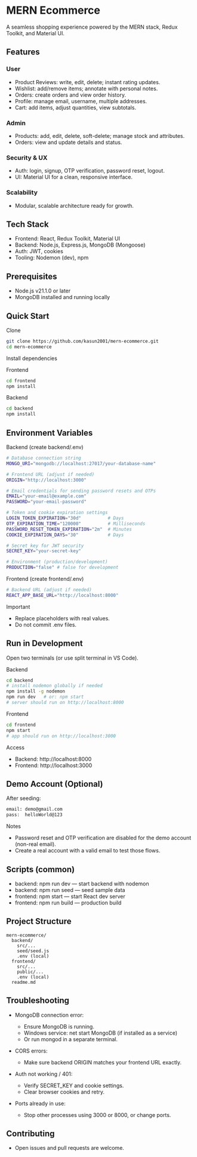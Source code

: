 # MERN Ecommerce
A seamless shopping experience powered by the MERN stack, Redux Toolkit, and Material UI.

<!-- ![ecommerce-homepage](https://github.com/RishiBakshii/mern-ecommerce/blob/main/frontend/src/assets/images/front.png?raw=true)
![ecommerce-banner](https://github.com/RishiBakshii/mern-ecommerce/blob/main/frontend/src/assets/images/banner3.jpg?raw=true) -->

## Features

### User
- Product Reviews: write, edit, delete; instant rating updates.
- Wishlist: add/remove items; annotate with personal notes.
- Orders: create orders and view order history.
- Profile: manage email, username, multiple addresses.
- Cart: add items, adjust quantities, view subtotals.

### Admin
- Products: add, edit, delete, soft-delete; manage stock and attributes.
- Orders: view and update details and status.

### Security & UX
- Auth: login, signup, OTP verification, password reset, logout.
- UI: Material UI for a clean, responsive interface.

### Scalability
- Modular, scalable architecture ready for growth.

## Tech Stack
- Frontend: React, Redux Toolkit, Material UI
- Backend: Node.js, Express.js, MongoDB (Mongoose)
- Auth: JWT, cookies
- Tooling: Nodemon (dev), npm

## Prerequisites
- Node.js v21.1.0 or later
- MongoDB installed and running locally

## Quick Start

Clone
```bash
git clone https://github.com/kasun2001/mern-ecommerce.git
cd mern-ecommerce
```

Install dependencies

Frontend
```bash
cd frontend
npm install
```

Backend
```bash
cd backend
npm install
```

## Environment Variables

Backend (create backend/.env)
```bash
# Database connection string
MONGO_URI="mongodb://localhost:27017/your-database-name"

# Frontend URL (adjust if needed)
ORIGIN="http://localhost:3000"

# Email credentials for sending password resets and OTPs
EMAIL="your-email@example.com"
PASSWORD="your-email-password"

# Token and cookie expiration settings
LOGIN_TOKEN_EXPIRATION="30d"          # Days
OTP_EXPIRATION_TIME="120000"          # Milliseconds
PASSWORD_RESET_TOKEN_EXPIRATION="2m"  # Minutes
COOKIE_EXPIRATION_DAYS="30"           # Days

# Secret key for JWT security
SECRET_KEY="your-secret-key"

# Environment (production/development)
PRODUCTION="false" # false for development
```

Frontend (create frontend/.env)
```bash
# Backend URL (adjust if needed)
REACT_APP_BASE_URL="http://localhost:8000"
```

Important
- Replace placeholders with real values.
- Do not commit .env files.

<!-- ## Seed Sample Data
Pre-populate users, products, reviews, and carts.

```bash
cd backend
npm run seed
# (equivalent to: node seed/seed.js)
``` -->

## Run in Development

Open two terminals (or use split terminal in VS Code).

Backend
```bash
cd backend
# install nodemon globally if needed
npm install -g nodemon
npm run dev   # or: npm start
# server should run on http://localhost:8000
```

Frontend
```bash
cd frontend
npm start
# app should run on http://localhost:3000
```

Access
- Backend: http://localhost:8000
- Frontend: http://localhost:3000

## Demo Account (Optional)
After seeding:
```bash
email: demo@gmail.com
pass:  helloWorld@123
```
Notes
- Password reset and OTP verification are disabled for the demo account (non-real email).
- Create a real account with a valid email to test those flows.

## Scripts (common)
- backend: npm run dev — start backend with nodemon
- backend: npm run seed — seed sample data
- frontend: npm start — start React dev server
- frontend: npm run build — production build

## Project Structure
```
mern-ecommerce/
  backend/
    src/...
    seed/seed.js
    .env (local)
  frontend/
    src/...
    public/...
    .env (local)
  readme.md
```

## Troubleshooting

- MongoDB connection error:
  - Ensure MongoDB is running.
  - Windows service: net start MongoDB (if installed as a service)
  - Or run mongod in a separate terminal.

- CORS errors:
  - Make sure backend ORIGIN matches your frontend URL exactly.

- Auth not working / 401:
  - Verify SECRET_KEY and cookie settings.
  - Clear browser cookies and retry.

- Ports already in use:
  - Stop other processes using 3000 or 8000, or change ports.

## Contributing
- Open issues and pull requests are welcome.

<!-- ## Author
- @RishiBakshii (https://github.com/RishiBakshii) -->